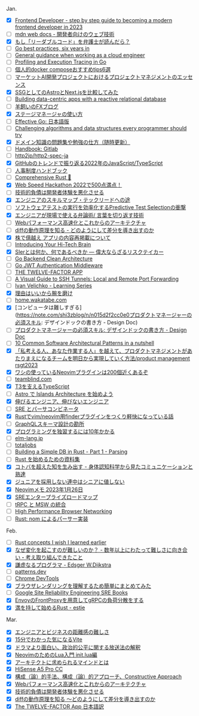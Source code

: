  Jan.
 - [x] [Frontend Developer - step by step guide to becoming a modern frontend developer in 2023](https://roadmap.sh/frontend/)
 - [ ] [mdn web docs - 開発者向けのウェブ技術](https://developer.mozilla.org/ja/docs/Web)
 - [x] [もし「リーダブルコード」を弁護士が読んだら？](https://tech.mntsq.co.jp/entry/2022/12/27/144435)
 - [ ] [Go best practices, six years in](https://peter.bourgon.org/go-best-practices-2016/#repository-structure)
 - [ ] [General guidance when working as a cloud engineer](https://www.lockedinspace.com/posts/001.html)
 - [ ] [Profiling and Execution Tracing in Go](https://teivah.medium.com/profiling-and-execution-tracing-in-go-a5e646970f5b)
 - [ ] [個人的docker composeおすすめtips6選](https://qiita.com/hichika/items/9b96634d471246359e66)
 - [ ] [マーケットAI開発プロジェクトにおけるプロジェクトマネジメントのエッセンス](https://zenn.dev/gamella/articles/3cd1bf254b68b8)
 - [x] [SSGとしてのAstroとNext.jsを比較してみた](https://zenn.dev/jimbo/articles/f7f8ea2aafc177)
 - [ ] [Building data-centric apps with a reactive relational database](https://riffle.systems/essays/prelude/)
 - [ ] [羊飼いのFXブログ](https://kissfx.com/)
 - [x] [ステージマネージャの使い方](https://cockscomb.hatenablog.com/entry/how-to-stage-manager)
 - [ ] [Effective Go: 日本語版](http://go.shibu.jp/effective_go.html)
 - [ ] [Challenging algorithms and data structures every programmer should try](https://austinhenley.com/blog/challengingalgorithms.html)
 - [x] [ドメイン知識の問題集や勉強の仕方（随時更新）](https://note.com/gaijineers/n/n1dc9089479b3)
 - [ ] [Handbook: Gitlab](https://about.gitlab.com/handbook/)
 - [ ] [http2jp/http2-spec-ja](https://github.com/http2jp/http2-spec-ja/blob/master/draft-ietf-httpbis-http2-04/draft-ietf-httpbis-http2-04.txt)
 - [x] [GitHubのトレンドで振り返る2022年のJavaScript/TypeScript](https://blog.leko.jp/post/2022-javascript-typescript-trending-history/)
 - [ ] [人事制度ハンドブック](https://kaneda3.com/2022/05/06/2022-05-06-personnel-system-handbook/)
 - [ ] [Comprehensive Rust 🦀](https://google.github.io/comprehensive-rust/welcome.html)
 - [x] [Web Speed Hackathon 2022で500点満点！](https://naotoshifujita.com/blog/web-speed-hackathon-2022/)
 - [ ] [技術的負債は開発者体験を悪化させる](https://speakerdeck.com/mtx2s/technical-debt-and-developer-experience)
 - [x] [エンジニアのスキルマップ・テックリードへの途](https://tech.isid.co.jp/entry/fin_skill_map_techlead)
 - [ ] [ソフトウェアテストの実行を効率化するPredictive Test Selectionの衝撃](https://qiita.com/cvusk/items/358e7964927af4128d32)
 - [x] [エンジニアが現場で使える弁論術/ 言葉を切り返す技術](https://zenn.dev/rio_dev/articles/221cb0ffd2c1d7)
 - [ ] [Webパフォーマンス高速化とこれからのアーキテクチャ](https://speakerdeck.com/narirou/webpahuomansugao-su-hua-tokorekaranoakitekutiya)
 - [ ] [diffの動作原理を知る - どのようにして差分を導き出すのか](https://gihyo.jp/dev/column/01/prog/2011/diff_sd200906)
 - [x] [株で億越え アプリの内容再掲載について](https://note.com/tatsusan/n/na25ebf5c7bde)
 - [ ] [Introducing Your Hi-Tech Brain](https://www.thehighestofthemountains.com/brainmaps.php)
 - [x] [SIerとは何か、何であるべきか ― 偉大ならざるリスクテイカー](https://note.com/mickmack/n/n7894634d33e2)
 - [ ] [Go Backend Clean Architecture](https://amitshekhar.me/blog/go-backend-clean-architecture)
 - [ ] [Go JWT Authentication Middleware](https://amitshekhar.me/blog/go-jwt-authentication-middleware)
 - [ ] [THE TWELVE-FACTOR APP](https://12factor.net/)
 - [ ] [A Visual Guide to SSH Tunnels: Local and Remote Port Forwarding](https://iximiuz.com/en/posts/ssh-tunnels/)
 - [ ] [Ivan Velichko - Learning Series](https://iximiuz.com/en/series/)
 - [x] [理由はいいから腕を磨け](https://baigie.me/nippo/2023/01/12/design-problems)
 - [ ] [home.wakatabe.com](https://home.wakatabe.com/ryo/wiki/index.php?%E3%82%BD%E3%83%95%E3%83%88%E3%82%A6%E3%82%A7%E3%82%A2%E3%82%A8%E3%83%B3%E3%82%B8%E3%83%8B%E3%82%A2#ab00499d)
 - [x] [コンピュータは難しすぎる](https://note.com/shi3zblog/n/n015d2f2cc0e0プロダクトマネージャーの必須スキル: デザインドックの書き方 - Design Doc)
 - [ ] [プロダクトマネージャーの必須スキル: デザインドックの書き方 - Design Doc](https://note.com/kosukemori/n/n968cd16c53eb)
 - [ ] [10 Common Software Architectural Patterns in a nutshell](https://towardsdatascience.com/10-common-software-architectural-patterns-in-a-nutshell-a0b47a1e9013)
 - [x] [「私考える人、あなた作業する人」を越えて、プロダクトマネジメントがあたりまえになるチームを明日から実現していく方法/product management rsgt2023 ](https://speakerdeck.com/moriyuya/product-management-rsgt2023)
 - [x] [ワシの使っているNeovimプラグインは200個近くあるぞ](https://zenn.dev/yutakatay/articles/neovim-plugins-2022)
 - [ ] [teamblind.com](https://www.teamblind.com/)
 - [x] [T3を支えるTypeScript](https://speakerdeck.com/quramy/t3-stack-and-typescript-ecosystem)
 - [ ] [Astro で Islands Architecture を始めよう](https://zenn.dev/morinokami/articles/islands-architecture-with-astro)
 - [x] [伸びるエンジニア、伸びないエンジニア](https://qiita.com/rf_p/items/2480ad77c856e42b19b3)
 - [ ] [SRE とパーサコンビネータ](https://qiita.com/SaitoAtsushi/items/aeb3b0659389f7702ed3)
 - [x] [Rustでvim/neovim用finderプラグインをつくり軽快になっている話](https://zenn.dev/octaltree/articles/bc5653e53b7732)
 - [ ] [GraphQLスキーマ設計の勘所](https://speakerdeck.com/yukukotani/graphql-schema-design-practice)
 - [x] [プログラミングを独習するには10年かかる](https://www.yamdas.org/column/technique/21-daysj.html)
 - [ ] [elm-lang.jp](https://guide.elm-lang.jp/about_translation.html)
 - [ ] [totaljobs](https://www.totaljobs.com/)
 - [ ] [Building a Simple DB in Rust - Part 1 - Parsing](https://johns.codes/blog/build-a-db/part01)
 - [ ] [Rust を始めるための資料集](https://blog-dry.com/entry/2021/01/23/141936)
 - [x] [コトバを超えた知を生み出す - 身体認知科学から見たコミュニケーションと熟達](https://www.jstage.jst.go.jp/article/soshikikagaku/49/4/49_4/_pdf/-char/ja)
 - [x] [ジュニアを採用しない連中はシニアに値しない](https://portalshit.net/2018/10/02/we-should-hire-junior-engineers)
 - [x] [Neovimメモ 2023年1月26日](https://zenn.dev/hituzi_no_sippo/articles/neovim_memo_20230126)
 - [x] [SREエンタープライズロードマップ](https://sre.google/intl/ja_jp/resources/practices-and-processes/enterprise-roadmap-to-sre/)
 - [ ] [tRPC と MSW の統合](https://zenn.dev/takepepe/articles/trpc-msw-integration)
 - [ ] [High Performance Browser Networking](https://hpbn.co/)
 - [ ] [Rust: nom によるパーサー実装](https://hazm.at/mox/lang/rust/nom/index.html)

 Feb.
 - [ ] [Rust concepts I wish I learned earlier](https://rauljordan.com/rust-concepts-i-wish-i-learned-earlier/)
 - [x] [なぜ変化を起こすのが難しいのか？ - 数年以上にわたって難しさに向き合い・考え取り組んできたこと](https://speakerdeck.com/iwashi86/the-reason-why-changing-organization-is-so-hard-what-i-thought-and-faced-for-more-than-several-years)
 - [x] [謙虚なるプログラマ - Edsger W.Dijkstra](https://www.unixuser.org/~euske/doc/dtra-ja/thehumbleprogrammer.html)
 - [ ] [patterns.dev](https://www.patterns.dev)
 - [ ] [Chrome DevTools](https://developer.chrome.com/docs/devtools/)
 - [x] [ブラウザレンダリングを理解するため簡単にまとめてみた](https://qiita.com/mikimhk/items/7cfbd6c94d0f3d7aa51f)
 - [ ] [Google Site Reliability Engineering SRE Books](https://sre.google/books/) 
 - [x] [EnvoyのFrontProxyを用意してgRPCの負荷分散をする](https://christina04.hatenablog.com/entry/envoy-front-proxy)
 - [x] [満を持して始めるRust - estie](https://speakerdeck.com/estie/man-wochi-siteshi-merurust)

Mar.
 - [x] [エンジニアとビジネスの距離感の難しさ](https://note.com/vaaaaanquish/n/n22d5e8b067d9)
 - [x] [15分でわかった気になるVite](https://speakerdeck.com/line_developers/explain-vite-in-15-minutes?slide=28)
 - [x] [ドラマより面白い、政治的公平に関する放送法の解釈](https://ja.kohsuke.org/blog/political-fairness-memo/)
 - [x] [NeovimのためのLua入門 init.lua編](https://zenn.dev/slin/articles/2020-11-03-neovim-lua2)
 - [x] [アーキテクトに求められるマインドとは](https://speakerdeck.com/iselegant/mindset-for-an-architect)
 - [x] [HiSense A5 Pro CC](https://www.cect-shop.com/en/hisense-a5-pro-cc.html)
 - [x] [構成（論）的手法、構成（論）的アプローチ、Constructive Approach](http://masa.o.oo7.jp/constructive_approach.html)
 - [x] [Webパフォーマンス高速化とこれからのアーキテクチャ](https://speakerdeck.com/narirou/webpahuomansugao-su-hua-tokorekaranoakitekutiya)
 - [x] [技術的負債は開発者体験を悪化させる](https://speakerdeck.com/mtx2s/technical-debt-and-developer-experience)
 - [x] [diffの動作原理を知る ～どのようにして差分を導き出すのか](https://gihyo.jp/dev/column/01/prog/2011/diff_sd200906)
 - [x] [The TWELVE-FACTOR App 日本語訳](https://12factor.net/ja/)
